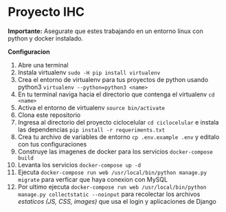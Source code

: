 # Proyecto IHC

**Importante:** Asegurate que estes trabajando en un entorno linux con python y docker instalado.

**Configuracion**

1. Abre una terminal
2. Instala virtualenv `sudo -H pip install virtualenv`
3. Crea el entorno de virtualenv para tus proyectos de python usando python3 `virtualenv --python=python3 <name>`
4. En tu terminal naviga hacia el directorio que contenga el virtualenv `cd <name>`
5. Activa el entorno de virtualenv `source bin/activate`
6. Clona este repositorio
7. Ingresa al directorio del proyecto ciclocelular `cd ciclocelular` e instala las dependencias `pip install -r requeriments.txt`
8. Crea tu archivo de variables de entorno `cp .env.example .env` y editalo con tus configuraciones
9. Construye las imagenes de docker para los servicios `docker-compose build`
10. Levanta los servicios `docker-compose up -d`
11. Ejecuta `docker-compose run web /usr/local/bin/python manage.py migrate` para verficar que haya conexion con MySQL
12. Por ultimo ejecuta `docker-compose run web /usr/local/bin/python manage.py collectstatic --noinput` para recolectar los archivos _estaticos (JS, CSS, images)_ que usa el login y aplicaciones de Django
